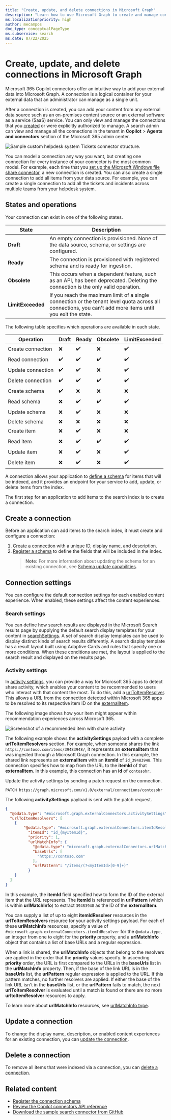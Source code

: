 ```yaml
---
title: "Create, update, and delete connections in Microsoft Graph"
description: "Learn how to use Microsoft Graph to create and manage connections. Includes a table of connection states and the operations available in each state."
ms.localizationpriority: high
author: mecampos
doc_type: conceptualPageType
ms.subservice: search
ms.date: 07/22/2025
---
```

<!---<author of this doc: rsamai>--->

# Create, update, and delete connections in Microsoft Graph

Microsoft 365 Copilot connectors offer an intuitive way to add your external data into Microsoft Graph. A connection is a logical container for your external data that an administrator can manage as a single unit.

After a connection is created, you can add your content from any external data source such as an on-premises content source or an external software as a service (SaaS) service. You can only view and manage the connections that you [created](/graph/api/externalconnectors-external-post-connections) or were explicitly authorized to manage. A search admin can view and manage all the connections in the tenant in **Copilot** > **Agents and connectors** section of the Microsoft 365 admin center.

<!-- markdownlint-disable MD036 -->
![Sample custom helpdesk system Tickets connector structure.](./images/connectors-images/connecting-external-content-manage-connections-connector-structure.png)

<!-- markdownlint-enable MD036 -->

You can model a connection any way you want, but creating one connection for every instance of your connector is the most common model. For example, each time that you [set up the Microsoft Windows file share connector](/en-us/microsoftsearch/configure-connector), a new connection is created. You can also create a single connection to add all items from your data source. For example, you can create a single connection to add all the tickets and incidents across multiple teams from your helpdesk system.

## States and operations

Your connection can exist in one of the following states.

| State             | Description                |
|-------------------|----------------------------|
| **Draft**         | An empty connection is provisioned. None of the data source, schema, or settings are configured. |
| **Ready**         | The connection is provisioned with registered schema and is ready for ingestion. |
| **Obsolete**      | This occurs when a dependent feature, such as an API, has been deprecated. Deleting the connection is the only valid operation. |
| **LimitExceeded** | If you reach the maximum limit of a single connection or the tenant level quota across all connections, you can't add more items until you exit the state. |

The following table specifies which operations are available in each state.

| Operation         | Draft              | Ready              | Obsolete           | LimitExceeded      |
|-------------------|--------------------|--------------------|--------------------|--------------------|
| Create connection | :x:                | :heavy_check_mark: | :x:                | :heavy_check_mark: |
| Read connection   | :heavy_check_mark: | :heavy_check_mark: | :heavy_check_mark: | :heavy_check_mark: |
| Update connection | :heavy_check_mark: | :heavy_check_mark: | :x:                | :heavy_check_mark: |
| Delete connection | :heavy_check_mark: | :heavy_check_mark: | :heavy_check_mark: | :heavy_check_mark: |
| Create schema     | :heavy_check_mark: | :x:                | :x:                | :x:                |
| Read schema       | :x:                | :heavy_check_mark: | :heavy_check_mark: | :heavy_check_mark: |
| Update schema     | :x:                | :heavy_check_mark: | :x:                | :x:                |
| Delete schema     | :x:                | :x:                | :x:                | :x:                |
| Create item       | :x:                | :heavy_check_mark: | :x:                | :x:                |
| Read item         | :x:                | :heavy_check_mark: | :heavy_check_mark: | :heavy_check_mark: |
| Update item       | :x:                | :heavy_check_mark: | :x:                | :heavy_check_mark: |
| Delete item       | :x:                | :heavy_check_mark: | :x:                | :heavy_check_mark: |

A connection allows your application to [define a schema](/graph/api/externalconnectors-externalconnection-patch-schema) for items that will be indexed, and it provides an endpoint for your service to add, update, or delete items from the index.

The first step for an application to add items to the search index is to create a connection.

## Create a connection

Before an application can add items to the search index, it must create and configure a connection:

1. [Create a connection](/graph/api/externalconnectors-external-post-connections) with a unique ID, display name, and description.
1. [Register a schema](/graph/api/externalconnectors-externalconnection-patch-schema) to define the fields that will be included in the index.
   > **Note:** For more information about updating the schema for an existing connection, see [Schema update capabilities](/graph/connecting-external-content-manage-schema#schema-update-capabilities).

## Connection settings
You can configure the default connection settings for each enabled content experience. When enabled, these settings affect the content experiences.

### Search settings
You can define how search results are displayed in the Microsoft Search results page by supplying the default search display templates for your content in [searchSettings](/graph/api/resources/externalconnectors-searchsettings). A set of search display templates can be used to display distinct kinds of search results differently. A search display template has a result layout built using Adaptive Cards and rules that specify one or more conditions. When these conditions are met, the layout is applied to the search result and displayed on the results page.

### Activity settings
In [activity settings](/graph/api/resources/externalconnectors-activitysettings), you can provide a way for Microsoft 365 apps to detect share activity, which enables your content to be recommended to users who interact with that content the most. To do this, add a [urlToItemResolver](/graph/api/resources/externalconnectors-urltoitemresolverbase). This allows a URL from the connection detected within Microsoft 365 apps to be resolved to its respective item ID on the [externalItem](/graph/api/resources/externalconnectors-externalitem).

The following image shows how your item might appear within recommendation experiences across Microsoft 365.

![Screenshot of a recommended item with share activity](./images/connectors-images/share-activity-recommendation-example.png)

The following example shows the **activitySettings** payload with a complete **urlToItemResolvers** section. For example, when someone shares the link `https://contoso.com/items/39483948/`, it represents an **externalItem** that was ingested through a Microsoft Graph connection. In this example, the shared link represents an **externalItem** with an **itemId** of `id_39483948`. This connection specifies how to map from the URL to the **itemId** of that **externalItem**. In this example, this connection has an **id** of `contosohr`.

Update the activity settings by sending a patch request on the connection.
<!-- {
  "blockType": "ignored"
}
-->
``` http
PATCH https://graph.microsoft.com/v1.0/external/connections/contosohr
```
The following **activitySettings** payload is sent with the patch request.

<!-- {
  "blockType": "resource",
  "@odata.type": "microsoft.graph.externalConnectors.activitySettings"
}
-->
``` json
{
  "@odata.type": "#microsoft.graph.externalConnectors.activitySettings",
  "urlToItemResolvers": [
    {
        "@odata.type": "#microsoft.graph.externalConnectors.itemIdResolver",
          "itemId": "id_{myItemId}",  
          "priority": 1,
          "urlMatchInfo": {
            "@odata.type": "microsoft.graph.externalConnectors.urlMatchInfo",
            "baseUrls": [
              "https://contoso.com"
            ],
            "urlPattern": "/items/(?<myItemId>[0-9]+)"
          }
    }
  ]
}
```
In this example, the **itemId** field specified how to form the ID of the external item that the URL represents. The **itemId** is referenced in **urlPattern** (which is within **urlMatchInfo**) to extract `39483948` as the ID of the **externalItem**.

You can supply a list of up to eight **itemIdResolver** resources in the **urlToItemResolvers** resource for your activity settings payload. For each of these **urlMatchInfo** resources, specify a value of `#microsoft.graph.externalConnectors.itemIdResolver` for the `@odata.type`, an integer from one to eight for the **priority** property, and a **urlMatchInfo** object that contains a list of base URLs and a regular expression.

When a link is shared, the **urlMatchInfo** objects that belong to the resolvers are applied in the order that the **priority** values specify. In ascending **priority** order, the URL is first compared to the URLs in the **baseUrls** list in the **urlMatchInfo** property. Then, if the base of the link URL is in the **baseUrls** list, the **urlPattern** regular expression is applied to the URL. If this pattern matches, no further resolvers are applied. If either the base of the link URL isn't in the **baseUrls** list, or the **urlPattern** fails to match,  the next **urlToItemResolver** is evaluated until a match is found or there are no more **urltoItemResolver** resources to apply.

To learn more about **urlMatchInfo** resources, see [urlMatchInfo type](/graph/api/resources/externalconnectors-urlmatchinfo).
## Update a connection

To change the display name, description, or enabled content experiences for an existing connection, you can [update the connection](/graph/api/externalconnectors-externalconnection-update).

## Delete a connection

To remove all items that were indexed via a connection, you can [delete a connection](/graph/api/externalconnectors-externalconnection-delete).

## Related content

- [Register the connection schema](connecting-external-content-manage-schema.md)
- [Review the Copilot connectors API reference](/graph/api/resources/connectors-api-overview)
- [Download the sample search connector from GitHub](https://github.com/microsoftgraph/msgraph-search-connector-sample)
